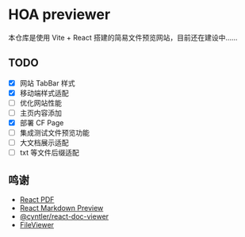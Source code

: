 # HOA previewer

本仓库是使用 Vite + React 搭建的简易文件预览网站，目前还在建设中……

## TODO

- [x] 网站 TabBar 样式
- [x] 移动端样式适配
- [ ] 优化网站性能
- [ ] 主页内容添加
- [x] 部署 CF Page
- [ ] 集成测试文件预览功能
- [ ] 大文档展示适配
- [ ] txt 等文件后缀适配

## 鸣谢

- [React PDF](https://github.com/wojtekmaj/react-pdf)
- [React Markdown Preview](https://github.com/uiwjs/react-markdown-preview)
- [@cyntler/react-doc-viewer](https://github.com/cyntler/react-doc-viewer)
- [FileViewer](https://github.com/NJUST-OpenLib/FileViewer)
